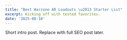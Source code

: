 ```yaml
---
title: "Best Warzone AR Loadouts \u2013 Starter List"
excerpt: Kicking off with tested favorites.
date: '2025-08-10'
---
```


Short intro post. Replace with full SEO post later.
